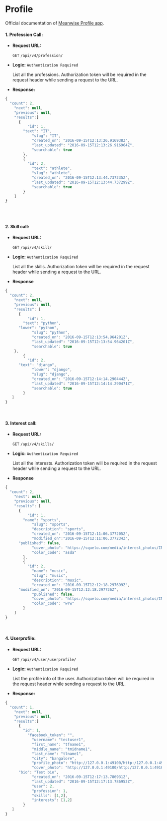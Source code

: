 # Profile

Official documentation of [Meanwise Profile app](https://github.com/meanwise-eng/meanwise-server/tree/master/userprofile). 



#### 1. Profession Call:

* **Request URL:**

  `GET` `/api/v4/profession/`


* **Logic:** `Authentication Required`
  
    List all the professions. Authorization token will be required in the request header while sending a request to the URL.


* **Response:**

```javascript
{
  "count": 2,
    "next": null,
    "previous": null,
    "results":[
      {
          "id": 1,
        "text": "IT",
            "slug": "IT",
            "created_on": "2016-09-15T12:13:26.916938Z",
            "last_updated": "2016-09-15T12:13:26.916964Z",
            "searchable": true
        },
        {
          "id": 2,
            "text": "athlete",
            "slug": "athlete",
            "created_on": "2016-09-15T12:13:44.737235Z",
            "last_updated": "2016-09-15T12:13:44.737299Z",
            "searchable": true
        }
    ]
}
  
```


<br/>

#### 2. Skill call:

* **Request URL:**

  `GET` `/api/v4/skill/`
    

* **Logic:** `Authentication Required`
  
    List all the skills. Authorization token will be required in the request header while sending a request to the URL.
    
* **Response**

```javascript
{
  "count": 2,
    "next": null,
    "previous": null,
    "results": [
      {
          "id": 1,
        "text": "python",
      "lower": "python",
            "slug": "python",
            "created_on": "2016-09-15T12:13:54.964201Z",
            "last_updated": "2016-09-15T12:13:54.964201Z",
            "searchable": true
    },    
        {   
          "id": 2,
      "text": "django",
            "lower": "django",
            "slug": "django",
            "created_on": "2016-09-15T12:14:14.290444Z",
            "last_updated": "2016-09-15T12:14:14.290471Z",
            "searchable": true
        }
   ]
}
```

<br/>

#### 3. Interest call:

* **Request URL:**

  `GET` `/api/v4/skills/` 

* **Logic:** `Authentication Required`
  
    List all the interests. Authorization token will be required in the request header while sending a request to the URL.
    
* **Response**

```javascript
{
  "count": 2,
    "next": null,
    "previous": null,
    "results": [
      {
          "id": 1,
        "name": "sports",
            "slug": "sports",
            "description": "sports",
            "created_on": "2016-09-15T12:11:06.377205Z",
            "modified_on":"2016-09-15T12:11:06.377234Z",
      "published": false,
            "cover_photo": "https://squelo.com/media/interest_photos/IMG_20140525_164408761.jpg",
            "color_code": "asda"
        },  
        {
          "id": 2,
            "name": "music",
            "slug": "music",
            "description": "music",
            "created_on": "2016-09-15T12:12:18.297699Z",
      "modified_on": "2016-09-15T12:12:18.297726Z",
            "published": false,
            "cover_photo": "https://squelo.com/media/interest_photos/IMG_20140218_215136954.jpg",
            "color_code": "wrw"
        }
    ]
}
```

<br/>

#### 4. Userprofile:

* **Request URL:**
  
    `GET` `/api/v4/user/userprofile/`
    
* **Logic:** `Authentication Required`

  List the profile info of the user. Authorization token will be required in the request header while sending a request to the URL.
    
* **Response:**

``` javascript
{
  "count": 1,
    "next": null,
    "previous": null,
    "results":[
      {
        "id": 1,
          "facebook_token": "",
            "username": "testuser1",
            "first_name": "tfname1",
            "middle_name": "tmidname1",
            "last_name": "tlname1",
            "city": "bangalore",
            "profile_photo": "http://127.0.0.1:49100/http:/127.0.0.1:49100/media/profile_photos/IMG_20140321_104523179.jpg",
            "cover_photo": "http://127.0.0.1:49100/http:/127.0.0.1:49100/media/cover_photos/IMG_20140329_135903539.jpg",
      "bio": "Test bio",
            "created_on": "2016-09-15T12:17:13.786931Z",
            "last_updated": "2016-09-15T12:17:13.786953Z",
            "user": 2,
            "profession": 1,
            "skills": [1,2],
            "interests": [1,2]
        }
   ]
}
```